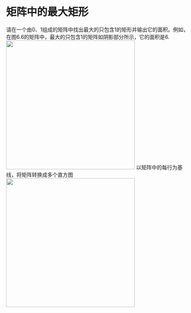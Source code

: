 # 矩阵中的最大矩形
请在一个由0、1组成的矩阵中找出最大的只包含1的矩形并输出它的面积。例如，在图6.6的矩阵中，最大的只包含1的矩阵如阴影部分所示，它的面积是6.  
<img src="https://github.com/meatball-RUI/DataStructure-and-Algorithm-Offer/blob/main/offer40-maximalRectangle/Screenshot%202024-09-05%20at%2019.07.41.png" width="350px">
以矩阵中的每行为基线，将矩阵转换成多个直方图  
<img src="https://github.com/meatball-RUI/DataStructure-and-Algorithm-Offer/blob/main/offer40-maximalRectangle/Screenshot%202024-09-05%20at%2019.07.41.png" width="350px">

